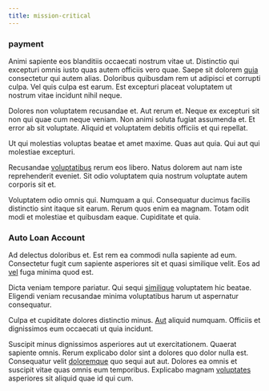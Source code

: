 ```yaml
---
title: mission-critical
---
```


### payment

Animi sapiente eos blanditiis occaecati nostrum vitae ut. Distinctio qui excepturi omnis iusto quas autem officiis vero quae. Saepe sit dolorem [quia](/facere/temporibus/possimus/markets.md) consectetur qui autem alias. Doloribus quibusdam rem ut adipisci et corrupti culpa. Vel quis culpa est earum. Est excepturi placeat voluptatem ut nostrum vitae incidunt nihil neque.

Dolores non voluptatem recusandae et. Aut rerum et. Neque ex excepturi sit non qui quae cum neque veniam. Non animi soluta fugiat assumenda et. Et error ab sit voluptate. Aliquid et voluptatem debitis officiis et qui repellat.

Ut qui molestias voluptas beatae et amet maxime. Quas aut quia. Qui aut qui molestiae excepturi.

Recusandae [voluptatibus](/facere/temporibus/possimus/mint_green.md) rerum eos libero. Natus dolorem aut nam iste reprehenderit eveniet. Sit odio voluptatem quia nostrum voluptate autem corporis sit et.

Voluptatem odio omnis qui. Numquam a qui. Consequatur ducimus facilis distinctio sint itaque sit earum. Rerum quos enim ea magnam. Totam odit modi et molestiae et quibusdam eaque. Cupiditate et quia.

### Auto Loan Account

Ad delectus doloribus et. Est rem ea commodi nulla sapiente ad eum. Consectetur fugit cum sapiente asperiores sit et quasi similique velit. Eos ad [vel](/facere/adipisci/quam/rustic_steel_salad.md) fuga minima quod est.

Dicta veniam tempore pariatur. Qui sequi [similique](/alias/executive_sms.md) voluptatem hic beatae. Eligendi veniam recusandae minima voluptatibus harum ut aspernatur consequatur.

Culpa et cupiditate dolores distinctio minus. [Aut](/dolore/odio/dignissimos/nemo/tools_&_music.md) aliquid numquam. Officiis et dignissimos eum occaecati ut quia incidunt.

Suscipit minus dignissimos asperiores aut ut exercitationem. Quaerat sapiente omnis. Rerum explicabo dolor sint a dolores quo dolor nulla est. Consequatur velit [doloremque](/alias/executive_sms.md) quo sequi aut aut. Dolores ea omnis et suscipit vitae quas omnis eum temporibus. Explicabo magnam [voluptates](/dolore/odio/dignissimos/navigating.md) asperiores sit aliquid quae id qui cum.
